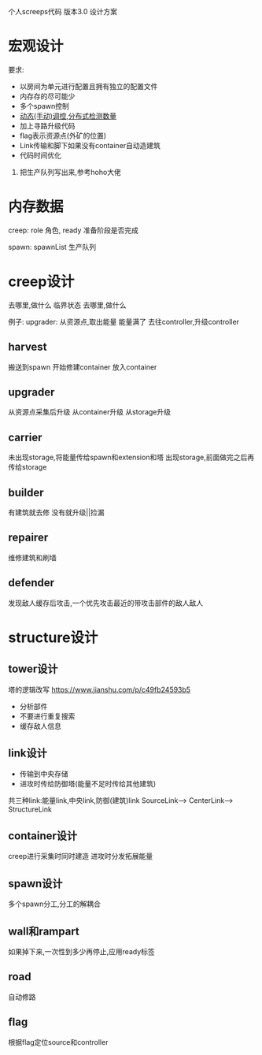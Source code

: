 个人screeps代码
版本3.0
设计方案

# 宏观设计

要求:
- 以房间为单元进行配置且拥有独立的配置文件
- 内存存的尽可能少
- 多个spawn控制
- [动态(手动)调控,分布式检测数量](https://www.jianshu.com/p/d5e1a50473ce?utm_campaign=shakespeare&utm_content=note&utm_medium=seo_notes&utm_source=recommendation)
- 加上寻路升级代码
- flag表示资源点(外矿的位置)
- Link传输和脚下如果没有container自动造建筑
- 代码时间优化


1. 把生产队列写出来,参考hoho大佬


# 内存数据

creep:
role 角色, ready 准备阶段是否完成

spawn:
spawnList 生产队列


# creep设计

去哪里,做什么
临界状态
去哪里,做什么

例子:
upgrader:
从资源点,取出能量
能量满了
去往controller,升级controller


## harvest

搬送到spawn
开始修建container
放入container

## upgrader

从资源点采集后升级
从container升级
从storage升级

## carrier

未出现storage,将能量传给spawn和extension和塔
出现storage,前面做完之后再传给storage

## builder
有建筑就去修
没有就升级||捡漏

## repairer
维修建筑和刷墙

## defender
发现敌人缓存后攻击,一个优先攻击最近的带攻击部件的敌人敌人

# structure设计

## tower设计
塔的逻辑改写
https://www.jianshu.com/p/c49fb24593b5
- 分析部件
- 不要进行重复搜索
- 缓存敌人信息

## link设计
- 传输到中央存储
- 进攻时传给防御塔(能量不足时传给其他建筑)

共三种link:能量link,中央link,防御(建筑)link
SourceLink--> CenterLink--> StructureLink

## container设计
creep进行采集时同时建造
进攻时分发拓展能量

## spawn设计
多个spawn分工,分工的解耦合

## wall和rampart

如果掉下来,一次性到多少再停止,应用ready标签

## road

自动修路

## flag

根据flag定位source和controller


